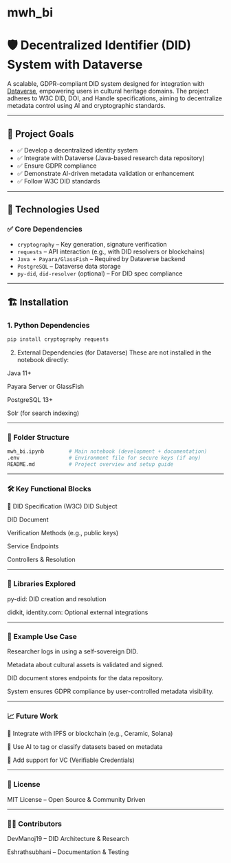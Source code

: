 # mwh_bi

# 🛡️ Decentralized Identifier (DID) System with Dataverse

A scalable, GDPR-compliant DID system designed for integration with [Dataverse](https://dataverse.org/), empowering users in cultural heritage domains. The project adheres to W3C DID, DOI, and Handle specifications, aiming to decentralize metadata control using AI and cryptographic standards.

---

## 🚀 Project Goals

- ✅ Develop a decentralized identity system  
- ✅ Integrate with Dataverse (Java-based research data repository)  
- ✅ Ensure GDPR compliance  
- ✅ Demonstrate AI-driven metadata validation or enhancement  
- ✅ Follow W3C DID standards  

---

## 🧩 Technologies Used

### ✅ Core Dependencies
- `cryptography` – Key generation, signature verification  
- `requests` – API interaction (e.g., with DID resolvers or blockchains)  
- `Java + Payara/GlassFish` – Required by Dataverse backend  
- `PostgreSQL` – Dataverse data storage  
- `py-did`, `did-resolver` (optional) – For DID spec compliance  

---

## 🏗️ Installation

### 1. Python Dependencies
```bash
pip install cryptography requests
```
2. External Dependencies (for Dataverse)
These are not installed in the notebook directly:

 Java 11+

 Payara Server or GlassFish

 PostgreSQL 13+

 Solr (for search indexing)

---

### 📁 Folder Structure
```bash
mwh_bi.ipynb        # Main notebook (development + documentation)
.env                # Environment file for secure keys (if any)
README.md           # Project overview and setup guide
```

---

### 🛠️ Key Functional Blocks
🔐 DID Specification (W3C)
DID Subject

DID Document

Verification Methods (e.g., public keys)

Service Endpoints

Controllers & Resolution

---

### 📡 Libraries Explored
py-did: DID creation and resolution

didkit, identity.com: Optional external integrations

---

### 📌 Example Use Case
Researcher logs in using a self-sovereign DID.

Metadata about cultural assets is validated and signed.

DID document stores endpoints for the data repository.

System ensures GDPR compliance by user-controlled metadata visibility.

---

### 📈 Future Work
🔗 Integrate with IPFS or blockchain (e.g., Ceramic, Solana)

🧠 Use AI to tag or classify datasets based on metadata

🔐 Add support for VC (Verifiable Credentials)

---
### 🤝 License
MIT License – Open Source & Community Driven

---

### 👨‍💻 Contributors
DevManoj19  – DID Architecture & Research

Eshrathsubhani – Documentation & Testing
